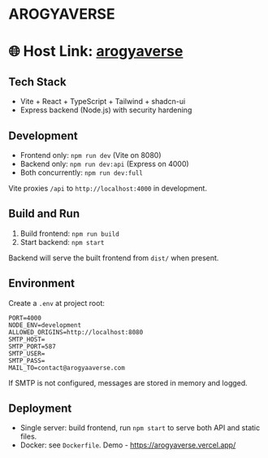 # AROGYAVERSE
# 🌐 **Host Link:** [arogyaverse](https://arogyaverse-six.vercel.app/)
## Tech Stack

- Vite + React + TypeScript + Tailwind + shadcn-ui
- Express backend (Node.js) with security hardening

## Development

- Frontend only: `npm run dev` (Vite on 8080)
- Backend only: `npm run dev:api` (Express on 4000)
- Both concurrently: `npm run dev:full`

Vite proxies `/api` to `http://localhost:4000` in development.

## Build and Run

1) Build frontend: `npm run build`
2) Start backend: `npm start`

Backend will serve the built frontend from `dist/` when present.

## Environment

Create a `.env` at project root:

```
PORT=4000
NODE_ENV=development
ALLOWED_ORIGINS=http://localhost:8080
SMTP_HOST=
SMTP_PORT=587
SMTP_USER=
SMTP_PASS=
MAIL_TO=contact@arogyaaverse.com
```

If SMTP is not configured, messages are stored in memory and logged.

## Deployment

- Single server: build frontend, run `npm start` to serve both API and static files.
- Docker: see `Dockerfile`.
Demo - https://arogyaverse.vercel.app/
